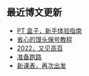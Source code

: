 ## 最近博文更新
<!-- BLOG-POST-LIST:START -->
- [PT 盒子，新手体验指南](https://www.shifeiti.com/blog/2022-12-22/)
- [省心的馒头保号教程](https://www.shifeiti.com/blog/2022-12-09/)
- [2022，又见高百](https://www.shifeiti.com/blog/2022-10-30/)
- [准备跑路](https://www.shifeiti.com/blog/2022-10-24/)
- [新课表，再次出发](https://www.shifeiti.com/blog/2022-10-18/)
<!-- BLOG-POST-LIST:END -->
